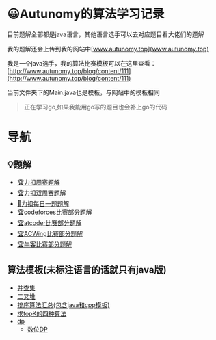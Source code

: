 # 😀Autunomy的算法学习记录

目前题解全部都是java语言，其他语言选手可以去对应题目看大佬们的题解

我的题解还会上传到我的网站中[www.autunomy.top](www.autunomy.top)

我是一个java选手，我的算法比赛模板可以在这里查看：[http://www.autunomy.top/blog/content/111](http://www.autunomy.top/blog/content/111)

当前文件夹下的Main.java也是模板，与网站中的模板相同

>正在学习go,如果我能用go写的题目也会补上go的代码

# 导航

## 💡题解

- [🏆力扣周赛题解](https://github.com/Autunomy/algothrim-study/tree/main/leetcode/weekly)
- [🏆力扣双周赛题解](https://github.com/Autunomy/algothrim-study/tree/main/leetcode/biweekly)
- [📆力扣每日一题题解](https://github.com/Autunomy/algothrim-study/tree/main/leetcode/%E6%AF%8F%E6%97%A5%E4%B8%80%E9%A2%98/)
- [🏆codeforces比赛部分题解](https://github.com/Autunomy/algothrim-study/tree/main/codeforces/contest)
- [🏆atcoder比赛部分题解](https://github.com/Autunomy/algothrim-study/tree/main/atcoder)
- [🏆ACWing比赛部分题解](https://github.com/Autunomy/algothrim-study/tree/main/ACWing)
- [🏆牛客比赛部分题解](https://github.com/Autunomy/algothrim-study/tree/main/newcoder)


## 算法模板(未标注语言的话就只有java版)

- [并查集](https://github.com/Autunomy/algothrim-study/tree/main/algorithm-template/%E5%B9%B6%E6%9F%A5%E9%9B%86)
- [二叉堆](https://github.com/Autunomy/algothrim-study/tree/main/algorithm-template/%E4%BA%8C%E5%8F%89%E5%A0%86)
- [排序算法汇总(包含java和cpp模板)](https://github.com/Autunomy/algothrim-study/tree/main/algorithm-template/%E6%8E%92%E5%BA%8F%E7%AE%97%E6%B3%95%E6%B1%87%E6%80%BB)
- [求topK的四种算法](https://github.com/Autunomy/algothrim-study/blob/main/algorithm-template/topK/%E9%9D%A2%E8%AF%95%E4%B8%AD%E6%B1%82%E8%A7%A3topK%E9%97%AE%E9%A2%98.md)
- [dp](https://github.com/Autunomy/algothrim-study/tree/main/algorithm-template/dp)
  - [数位DP](https://github.com/Autunomy/algothrim-study/blob/main/algorithm-template/dp/%E6%95%B0%E4%BD%8DDP/%E6%95%B0%E4%BD%8DDP.md)